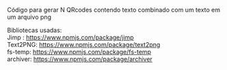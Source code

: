 Código para gerar N QRcodes contendo texto combinado com um texto em um arquivo png

Bibliotecas usadas:<br>
Jimp : https://www.npmjs.com/package/jimp <br>
Text2PNG: https://www.npmjs.com/package/text2png <br>
fs-temp: https://www.npmjs.com/package/fs-temp <br>
archiver: https://www.npmjs.com/package/archiver 
 
